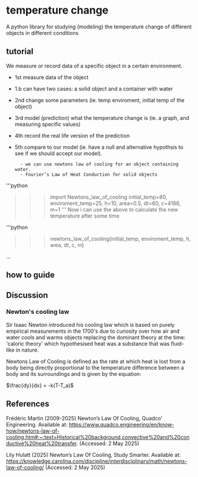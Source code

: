 # temperature change

A python library for studying (modeling) the temperature 
change of different objects in different conditions

## tutorial

We measure or record data of a specific object in a certain environment.

- 1st measure data of the object
- 1.b can have two cases: a solid object and a container with water
- 2nd change some parameters (ie. temp enviroment, initial temp of the object)
- 3rd model (prediction) what the temperature change is (ie. a graph, and measuring specific values)
- 4th record the real life version of the prediction
- 5th compare to our model (ie. have a null and alternative hypothsis to see if we should accept our model).
  
        - we can use newtons law of cooling for an object containing water.
        - Fourier’s Law of Heat Conduction for solid objects

'''python
>>> import Newtons_law_of_cooling
>>> initial_temp=80,
        enviroment_temp=25,
        h=10,
        area=0.5,
        dt=60,
        c=4186,
        m=1
'''
Now i can use the above to calculate the new temperature after some time

'''python
>>>newtons_law_of_cooling(initial_temp, enviroment_temp, h, area, dt, c, m)


...

## how to guide

## Discussion
### Newton's cooling law
Sir Isaac Newton introduced his cooling law which is based on purely empirical measurements in the 1700's due to curiosity over how air and water cools and warms objects replacing the dominant theory at the time: 'caloric theory' which hypothesised heat was a substance that was fluid-like in nature.

Newtons Law of Cooling is defined as the rate at which heat is lost from a body being directly proportional to the temperature difference between a body and its surroundings and is given by the equation:

$\frac{dy}{dx} = -k(T-T_a)$




## References
Frédéric Martin (2009-2025) Newton’s Law Of Cooling, Quadco’ Engineering. 
Available at: https://www.quadco.engineering/en/know-how/newtons-law-of-cooling.htm#:~:text=Historical%20background,convective%20and%20conductive%20heat%20transfer. (Accessed: 2 May 2025) 

Lily Hulatt (2025) Newton’s Law Of Cooling, Study Smarter.
Available at: https://knowledge.carolina.com/discipline/interdisciplinary/math/newtons-law-of-cooling/ (Accessed: 2 May 2025) 
